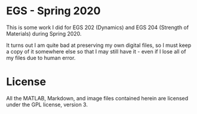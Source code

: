 # EGS - Spring 2020

This is some work I did for EGS 202 (Dynamics) and EGS 204 (Strength of Materials) during Spring 2020.

It turns out I am quite bad at preserving my own digital files, so I must keep a copy of it somewhere else so that I may still have it - even if I lose all of my files due to human error.

# License

All the MATLAB, Markdown, and image files contained herein are licensed under the GPL license, version 3.
